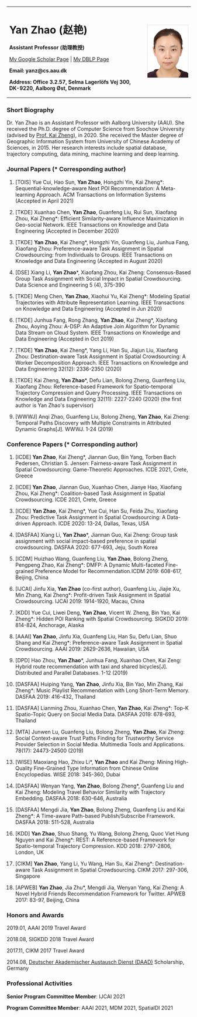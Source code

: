 <table border="0">
  <tr>
    <td width="75%">
      <h1>Yan Zhao (赵艳)</h1>
      <p><b>Assistant Professor (助理教授)</b></p>
      <p><a href="https://scholar.google.com.hk/citations?hl=zh-CN&user=Oumc6Y4AAAAJ&view_op=list_works&gmla=AJsN-F4Mcdx7WA_X0P92YnKPJ53XghjFlVcFR5Ci71JnwKCO3EEtGU4VgdOmJct1EExlomSKyQWiMZH44t3skUHCjcx8M-d2u91JXNBD6itbZ8ymtTsP9RA">My Google Scholar Page</a> |
      <a href="https://dblp.uni-trier.de/pers/hd/z/Zhao_0008:Yan">My DBLP Page</a></p>
      <p><b>Email: yanz@cs.aau.dk</b></p>
      <p><b>Address: Office 3.2.57, Selma Lagerlöfs Vej 300, DK-9220, Aalborg Øst, Denmark</b></p>
    </td>
    <td width="25%">
      <img src="1.jpg" width="100%">      
    </td>
  </tr>
</table>

### Short Biography

Dr. Yan Zhao is an Assistant Professor with Aalborg University (AAU). She received the Ph.D. degree of Computer Science from Soochow University (advised by [Prof. Kai Zheng](http://zheng-kai.com/)), in 2020. She received the Master degree of Geographic Information System from University of Chinese Academy of Sciences, in 2015. Her research interests include spatial database, trajectory computing, data mining, machine learning and deep learning.

### Journal Papers (* Corresponding author)

1. [TOIS] Yue Cui, Hao Sun, **Yan Zhao**, Hongzhi Yin, Kai Zheng*: Sequential-knowledge-aware Next POI Recommendation: A Meta-learning Approach. ACM Transactions on Information Systems (Accepted in April 2021)

2. [TKDE] Xuanhao Chen, **Yan Zhao**, Guanfeng Liu, Rui Sun, Xiaofang Zhou, Kai Zheng*: Efficient Similarity-aware Influence Maximization in Geo-social Network. IEEE Transactions on Knowledge and Data Engineering (Accepted in December 2020)

3. [TKDE] **Yan Zhao**, Kai Zheng*, Hongzhi Yin, Guanfeng Liu, Junhua Fang, Xiaofang Zhou: Preference-aware Task Assignment in Spatial Crowdsourcing: from Individuals to Groups. IEEE Transactions on Knowledge and Data Engineering (Accepted in August 2020)

4. [DSE] Xiang Li, **Yan Zhao***, Xiaofang Zhou, Kai Zheng: Consensus-Based Group Task Assignment with Social Impact in Spatial Crowdsourcing. Data Science and Engineering 5 (4), 375-390

5. [TKDE] Meng Chen, **Yan Zhao**, Xiaohui Yu, Kai Zheng*: Modeling Spatial Trajectories with Attribute Representation Learning. IEEE Transactions on Knowledge and Data Engineering (Accepted in Jun 2020)

6. [TKDE] Junhua Fang, Rong Zhang, **Yan Zhao**, Kai Zheng*, Xiaofang Zhou, Aoying Zhou: A-DSP: An Adaptive Join Algorithm for Dynamic Data Stream on Cloud System. IEEE Transactions on Knowledge and Data Engineering (Accepted in Oct 2019)

7. [TKDE] **Yan Zhao**, Kai Zheng*, Yang Li, Han Su, Jiajun Liu, Xiaofang Zhou: Destination-aware Task Assignment in Spatial Crowdsourcing: A Worker Decomposition Approach. IEEE Transactions on Knowledge and Data Engineering 32(12): 2336-2350 (2020)

8. [TKDE] Kai Zheng, **Yan Zhao***, Defu Lian, Bolong Zheng, Guanfeng Liu, Xiaofang Zhou: Reference-based Framework for Spatio-temporal Trajectory Compression and Query Processing. IEEE Transactions on Knowledge and Data Engineering 32(11): 2227-2240 (2020) (the first author is Yan Zhao's supervisor)

9. [WWWJ] Anqi Zhao, Guanfeng Liu, Bolong Zheng, **Yan Zhao**, Kai Zheng: Temporal Paths Discovery with Multiple Constraints in Attributed Dynamic Graphs[J]. WWWJ. 1-24 (2019)

### Conference Papers (* Corresponding author)

1. [ICDE] **Yan Zhao**, Kai Zheng*, Jiannan Guo, Bin Yang, Torben Bach Pedersen, Christian S. Jensen: Fairness-aware Task Assignment in Spatial Crowdsourcing: Game-Theoretic Approaches. ICDE 2021, Crete, Greece

2. [ICDE] **Yan Zhao**, Jiannan Guo, Xuanhao Chen, Jianye Hao, Xiaofang Zhou, Kai Zheng*: Coalition-based Task Assignment in Spatial Crowdsourcing. ICDE 2021, Crete, Greece

3. [ICDE] **Yan Zhao**, Kai Zheng*, Yue Cui, Han Su, Feida Zhu, Xiaofang Zhou: Predictive Task Assignment in Spatial Crowdsourcing: A Data-driven Approach. ICDE 2020: 13-24, Dallas, Texas, USA

4. [DASFAA] Xiang Li, **Yan Zhao***, Jiannan Guo, Kai Zheng: Group task assignment with social impact-based preference in spatial crowdsourcing. DASFAA 2020: 677-693, Jeju, South Korea

5. [ICDM] Huizhao Wang, Guanfeng Liu, **Yan Zhao**, Bolong Zheng, Pengpeng Zhao, Kai Zheng*: DMFP: A Dynamic Multi-faceted Fine-grained Preference Model for Recommendation.ICDM 2019: 608-617, Beijing, China

6. [IJCAI] Jinfu Xia, **Yan Zhao** (co-first author), Guanfeng Liu, Jiajie Xu, Min Zhang, Kai Zheng*: Profit-driven Task Assignment in Spatial Crowdsourcing. IJCAI 2019: 1914-1920, Macau, China

7. [KDD] Yue Cui, Liwei Deng, **Yan Zhao**, Vicent W. Zheng, Bin Yao, Kai Zheng*: Hidden POI Ranking with Spatial Crowdsourcing. SIGKDD 2019: 814-824, Anchorage, Alaska

8. [AAAI] **Yan Zhao**, Jinfu Xia, Guanfeng Liu, Han Su, Defu Lian, Shuo Shang and Kai Zheng*: Preference-aware Task Assignment in Spatial Crowdsourcing. AAAI 2019: 2629-2636, Hawaiian, USA

9. [DPD] Hao Zhou, **Yan Zhao***, Junhua Fang, Xuanhao Chen, Kai Zeng: Hybrid route recommendation with taxi and shared bicycles[J]. Distributed and Parallel Databases. 1-12 (2019)

10. [DASFAA] Huiping Yang, **Yan Zhao**, Jinfu Xia, Bin Yao, Min Zhang, Kai Zheng*: Music Playlist Recommendation with Long Short-Term Memory. DASFAA 2019: 416-432, Thailand

11. [DASFAA] Lianming Zhou, Xuanhao Chen, **Yan Zhao**, Kai Zheng*: Top-K Spatio-Topic Query on Social Media Data. DASFAA 2019: 678-693, Thailand

12. [MTA] Junwen Lu, Guanfeng Liu, Bolong Zheng, **Yan Zhao**, Kai Zheng: Social Context-aware Trust Paths Finding for Trustworthy Service Provider Selection in Social Media. Multimedia Tools and Applications. 78(17): 24473-24500 (2019)

13. [WISE] Maoxiang Hao, Zhixu Li*, **Yan Zhao** and Kai Zheng: Mining High-Quality Fine-Grained Type Information from Chinese Online Encyclopedias. WISE 2018: 345-360, Dubai

14. [DASFAA] Wenyan Yang, **Yan Zhao**, Bolong Zheng*, Guanfeng Liu and Kai Zheng: Modeling Travel Behavior Similarity with Trajectory Embedding. DASFAA 2018: 630-646, Australia 

15. [DASFAA] Mengdi Jia, **Yan Zhao**, Bolong Zheng, Guanfeng Liu and Kai Zheng*: A Time-aware Path-based Publish/Subscribe Framework. DASFAA 2018: 511-528, Australia

16. [KDD] **Yan Zhao**, Shuo Shang, Yu Wang, Bolong Zheng, Quoc Viet Hung Nguyen and Kai Zheng*: REST: A Reference-based Framework for Spatio-temporal Trajectory Compression. KDD 2018: 2797-2806, London, UK

17. [CIKM] **Yan Zhao**, Yang Li, Yu Wang, Han Su, Kai Zheng*: Destination-aware Task Assignment in Spatial Crowdsourcing. CIKM 2017: 297-306, Singapore

18. [APWEB] **Yan Zhao**, Jia Zhu*, Mengdi Jia, Wenyan Yang, Kai Zheng: A Novel Hybrid Friends Recommendation Framework for Twitter. APWEB 2017: 83-97, Beijing, China

###  Honors and Awards

2019.01, AAAI 2019 Travel Award

2018.08, SIGKDD 2018 Travel Award

2017.11, CIKM 2017 Travel Award

2014.08, [Deutscher Akademischer Austausch Dienst (DAAD)](https://www.daad.de) Scholarship, Germany 

###  Professional Activities

**Senior Program Committee Member**: IJCAI 2021

**Program Committee Member**: AAAI 2021, MDM 2021, SpatialDI 2021


